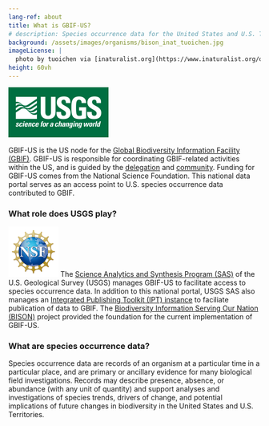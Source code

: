 ```yaml
---
lang-ref: about
title: What is GBIF-US?
# description: Species occurrence data for the United States and U.S. Territories.
background: /assets/images/organisms/bison_inat_tuoichen.jpg
imageLicense: |
  photo by tuoichen via [inaturalist.org](https://www.inaturalist.org/observations/43215178)
height: 60vh
---
```


![](assets/images/graphics/USGS_ID_white-on-green_resized.png)

GBIF-US is the US node for the [Global Biodiversity Information Facility (GBIF)](https://www.gbif.org). GBIF-US is responsible for coordinating GBIF-related activities within the US, and is guided by the [delegation](/community/#us-delegation) and [community](/community). Funding for GBIF-US comes from the National Science Foundation. This national data portal serves as an access point to U.S. species occurrence data contributed to GBIF.  

### What role does USGS play?
![](assets/images/graphics/NSF_Official_logo_200px.png)
The [Science Analytics and Synthesis Program (SAS)](https://www.usgs.gov/core-science-systems/science-analytics-and-synthesis) of the U.S. Geological Survey (USGS) manages GBIF-US to facilitate access to species occurrence data. In addition to this national portal, USGS SAS also manages an [Integrated Publishing Toolkit (IPT) instance](https://ipt.gbif.us/) to faciliate publication of data to GBIF.  The [Biodiversity Information Serving Our Nation (BISON)](https://www.sciencebase.gov/catalog/item/5138e8e5e4b02c509e50c57f) project provided the foundation for the current implementation of GBIF-US.

### What are species occurrence data?
Species occurrence data are records of an organism at a particular time in a particular place, and are primary or ancillary evidence for many biological field investigations. Records may describe presence, absence, or abundance (with any unit of quantity) and support analyses and investigations of species trends, drivers of change, and potential implications of future changes in biodiversity in the United States and U.S. Territories. 

